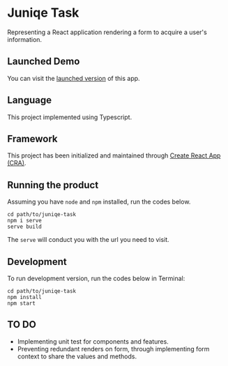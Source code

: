 # Juniqe Task
Representing a React application rendering a form to acquire a user's information.

## Launched Demo
You can visit the [launched version]() of this app.

## Language
This project implemented using Typescript.

## Framework
This project has been initialized and maintained through [Create React App (CRA)](https://github.com/facebook/create-react-app).

## Running the product
Assuming you have `node` and `npm` installed, run the codes below.

```
cd path/to/juniqe-task
npm i serve
serve build
```

The `serve` will conduct you with the url you need to visit.

## Development
To run development version, run the codes below in Terminal:

```
cd path/to/juniqe-task
npm install
npm start
```

## TO DO
 * Implementing unit test for components and features.
 * Preventing redundant renders on form, through implementing form context to share the values and methods.

